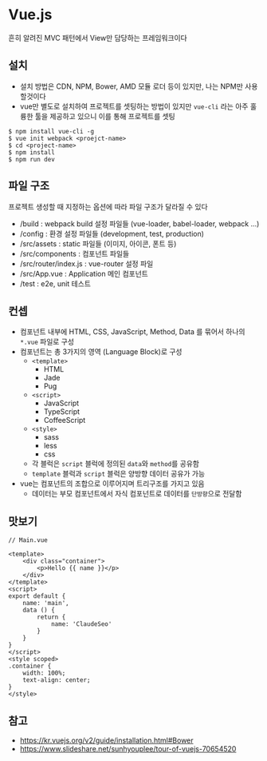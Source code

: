 # Vue.js
흔히 알려진 MVC 패턴에서 View만 담당하는 프레임워크이다

## 설치
- 설치 방법은 CDN, NPM, Bower, AMD 모듈 로더 등이 있지만, 나는 NPM만 사용할것이다
- vue만 별도로 설치하여 프로젝트를 셋팅하는 방법이 있지만 `vue-cli` 라는 아주 훌륭한 툴을 제공하고 있으니 이를 통해 프로젝트를 셋팅
```
$ npm install vue-cli -g
$ vue init webpack <proejct-name>
$ cd <project-name>
$ npm install
$ npm run dev
```


## 파일 구조
프로젝트 생성할 때 지정하는 옵션에 따라 파일 구조가 달라질 수 있다
- /build : webpack build 설정 파일들 (vue-loader, babel-loader, webpack ...)
- /config : 환경 설정 파일들 (development, test, production)
- /src/assets : static 파일들 (이미지, 아이콘, 폰트 등)
- /src/components : 컴포넌트 파일들
- /src/router/index.js : vue-router 설정 파일
- /src/App.vue : Application 메인 컴포넌트
- /test : e2e, unit 테스트

## 컨셉
- 컴포넌트 내부에 HTML, CSS, JavaScript, Method, Data 를 묶어서 하나의 `*.vue` 파일로  구성
- 컴포넌트는 총 3가지의 영역 (Language Block)로 구성
    + `<template>`
        - HTML
        - Jade
        - Pug
    + `<script>`
        * JavaScript
        * TypeScript
        * CoffeeScript
    + `<style>`
        * sass
        * less
        * css
    + 각 블럭은 `script` 블럭에 정의된 `data`와 `method`를 공유함
    + `template` 블럭과 `script` 블럭은 양방향 데이터 공유가 가능
- vue는 컴포넌트의 조합으로 이루어지며 트리구조를 가지고 있음
    + 데이터는 부모 컴포넌트에서 자식 컴포넌트로 데이터를 `단방향`으로 전달함


## 맛보기
```
// Main.vue

<template>
    <div class="container">
        <p>Hello {{ name }}</p>
    </div>
</template>
<script>
export default {
    name: 'main',
    data () {
        return {
            name: 'ClaudeSeo'
        }
    }
}
</script>
<style scoped>
.container {
    width: 100%;
    text-align: center;
}
</style>
```


## 참고
- https://kr.vuejs.org/v2/guide/installation.html#Bower
- https://www.slideshare.net/sunhyouplee/tour-of-vuejs-70654520



